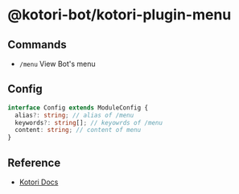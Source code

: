 # @kotori-bot/kotori-plugin-menu

## Commands

- `/menu` View Bot's menu

## Config

```typescript
interface Config extends ModuleConfig {
  alias?: string; // alias of /menu
  keywords?: string[]; // keyowrds of /menu
  content: string; // content of menu
}
```

## Reference

- [Kotori Docs](https://kotori.js.org/)
